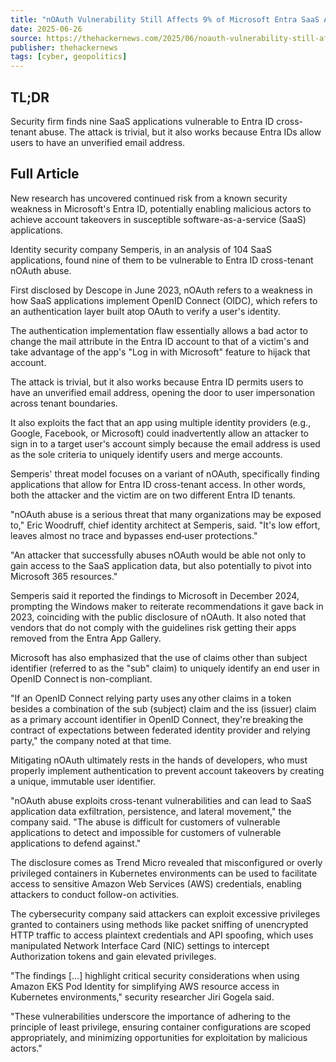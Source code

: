 ```yaml
---
title: "nOAuth Vulnerability Still Affects 9% of Microsoft Entra SaaS Apps Two Years After Discovery"
date: 2025-06-26
source: https://thehackernews.com/2025/06/noauth-vulnerability-still-affects-9-of.html
publisher: thehackernews
tags: [cyber, geopolitics]
---
```


## TL;DR

Security firm finds nine SaaS applications vulnerable to Entra ID cross-tenant abuse. The attack is trivial, but it also works because Entra IDs allow users to have an unverified email address.

## Full Article

New research has uncovered continued risk from a known security weakness in Microsoft's Entra ID, potentially enabling malicious actors to achieve account takeovers in susceptible software-as-a-service (SaaS) applications.

Identity security company Semperis, in an analysis of 104 SaaS applications, found nine of them to be vulnerable to Entra ID cross-tenant nOAuth abuse.

First disclosed by Descope in June 2023, nOAuth refers to a weakness in how SaaS applications implement OpenID Connect (OIDC), which refers to an authentication layer built atop OAuth to verify a user's identity.

The authentication implementation flaw essentially allows a bad actor to change the mail attribute in the Entra ID account to that of a victim's and take advantage of the app's "Log in with Microsoft" feature to hijack that account.

The attack is trivial, but it also works because Entra ID permits users to have an unverified email address, opening the door to user impersonation across tenant boundaries.

It also exploits the fact that an app using multiple identity providers (e.g., Google, Facebook, or Microsoft) could inadvertently allow an attacker to sign in to a target user's account simply because the email address is used as the sole criteria to uniquely identify users and merge accounts.

Semperis' threat model focuses on a variant of nOAuth, specifically finding applications that allow for Entra ID cross-tenant access. In other words, both the attacker and the victim are on two different Entra ID tenants.

"nOAuth abuse is a serious threat that many organizations may be exposed to," Eric Woodruff, chief identity architect at Semperis, said. "It's low effort, leaves almost no trace and bypasses end‑user protections."

"An attacker that successfully abuses nOAuth would be able not only to gain access to the SaaS application data, but also potentially to pivot into Microsoft 365 resources."

Semperis said it reported the findings to Microsoft in December 2024, prompting the Windows maker to reiterate recommendations it gave back in 2023, coinciding with the public disclosure of nOAuth. It also noted that vendors that do not comply with the guidelines risk getting their apps removed from the Entra App Gallery.

Microsoft has also emphasized that the use of claims other than subject identifier (referred to as the "sub" claim) to uniquely identify an end user in OpenID Connect is non-compliant.

"If an OpenID Connect relying party uses any other claims in a token besides a combination of the sub (subject) claim and the iss (issuer) claim as a primary account identifier in OpenID Connect, they're breaking the contract of expectations between federated identity provider and relying party," the company noted at that time.

Mitigating nOAuth ultimately rests in the hands of developers, who must properly implement authentication to prevent account takeovers by creating a unique, immutable user identifier.

"nOAuth abuse exploits cross-tenant vulnerabilities and can lead to SaaS application data exfiltration, persistence, and lateral movement," the company said. "The abuse is difficult for customers of vulnerable applications to detect and impossible for customers of vulnerable applications to defend against."

The disclosure comes as Trend Micro revealed that misconfigured or overly privileged containers in Kubernetes environments can be used to facilitate access to sensitive Amazon Web Services (AWS) credentials, enabling attackers to conduct follow-on activities.

The cybersecurity company said attackers can exploit excessive privileges granted to containers using methods like packet sniffing of unencrypted HTTP traffic to access plaintext credentials and API spoofing, which uses manipulated Network Interface Card (NIC) settings to intercept Authorization tokens and gain elevated privileges.

"The findings [...] highlight critical security considerations when using Amazon EKS Pod Identity for simplifying AWS resource access in Kubernetes environments," security researcher Jiri Gogela said.

"These vulnerabilities underscore the importance of adhering to the principle of least privilege, ensuring container configurations are scoped appropriately, and minimizing opportunities for exploitation by malicious actors."